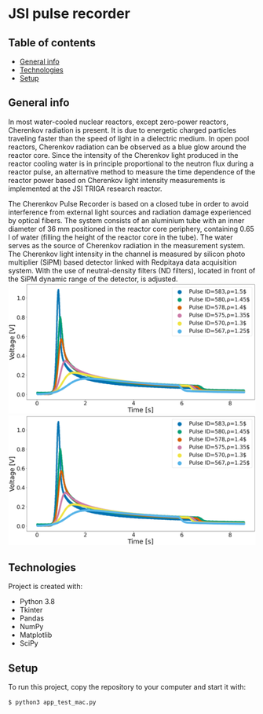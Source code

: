 # JSI pulse recorder
## Table of contents
* [General info](#general-info)
* [Technologies](#technologies)
* [Setup](#setup)

## General info
In most water-cooled nuclear reactors, except zero-power reactors, Cherenkov radiation is present. It is due to energetic charged particles traveling faster than the speed of light in a dielectric medium. In open pool reactors, Cherenkov radiation can be observed as a blue glow around the reactor core. Since the intensity of the Cherenkov light produced in the reactor cooling water is in principle proportional to the neutron flux during a reactor pulse, an alternative method to measure the time dependence of the reactor power based on Cherenkov light intensity measurements is implemented at the JSI TRIGA research reactor.

The Cherenkov Pulse Recorder is based on a closed tube in order to avoid interference from external light sources and radiation damage experienced by optical fibers. The system consists of an aluminium tube with an inner diameter of 36 mm positioned in the reactor core periphery, containing 0.65 l of water (filling the height of the reactor core in the tube). The water serves as the source of Cherenkov radiation in the measurement system. The Cherenkov light intensity in the channel is measured by silicon photo multiplier (SiPM) based detector linked with Redpitaya data acquisition system. With the use of neutral-density filters (ND filters), located in front of the SiPM dynamic range of the detector, is adjusted.
<img src="fig4.png" scale=50%>
![Reactor power vs. time](fig4.png)

## Technologies
Project is created with:
* Python 3.8
* Tkinter
* Pandas
* NumPy
* Matplotlib
* SciPy
	
## Setup
To run this project, copy the repository to your computer and start it with:
```
$ python3 app_test_mac.py
```
